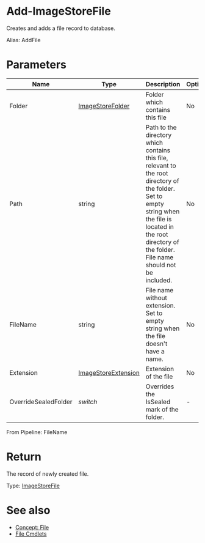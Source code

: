 # Add-ImageStoreFile
Creates and adds a file record to database.

Alias: AddFile

# Parameters
|Name|Type|Description|Optional|
|---|---|---|---|
|Folder|[ImageStoreFolder](../../type/ImageStoreFolder.md)|Folder which contains this file|No|
|Path|string|Path to the directory which contains this file, relevant to the root directory of the folder. Set to empty string when the file is located in the root directory of the folder. File name should not be included.|No|
|FileName|string|File name without extension. Set to empty string when the file doesn't have a name.|No|
|Extension|[ImageStoreExtension](../../type/ImageStoreExtension.md)|Extension of the file|No|
|OverrideSealedFolder|*switch*|Overrides the IsSealed mark of the folder.|-|

From Pipeline: FileName

# Return
The record of newly created file.

Type: [ImageStoreFile](../../type/ImageStoreFile.md)

# See also
  * [Concept: File](../../concept/File.md)
  * [File Cmdlets](../cmdlets.md#file)